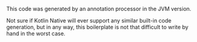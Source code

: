 This code was generated by an annotation processor in the JVM version.

Not sure if Kotlin Native will ever support any similar built-in code generation,
but in any way, this boilerplate is not that difficult to write by hand in the worst case.